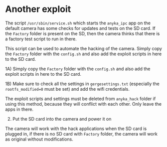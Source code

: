 # Another exploit
The script `/usr/sbin/service.sh` which starts the `anyka_ipc` app on the default camera has some checks for updates and tests on the SD card.
If the `Factory` folder is present on the SD, then the camera thinks that there is a factory test script to run in there.

This script can be used to automate the hacking of the camera. Simply copy the `Factory` folder with the `config.sh` and also add the exploit scripts in here to the SD card.

1A) Simply copy the `Factory` folder with the `config.sh` and also add the exploit scripts in here to the SD card.

1B) Make sure to check all the settings in `gergesettings.txt` (especially the `rootfs_modified=0` must be set) and add the wifi credentials.

The exploit scripts and settings must be deleted from `anyka_hack` folder if using this method, because they will conflict with each other. Only leave the apps in there.

2) Put the SD card into the camera and power it on

The camera will work with the hack applications when the SD card is plugged in, if there is no SD card with `Factory` folder, the camera will work as original without modifications.
